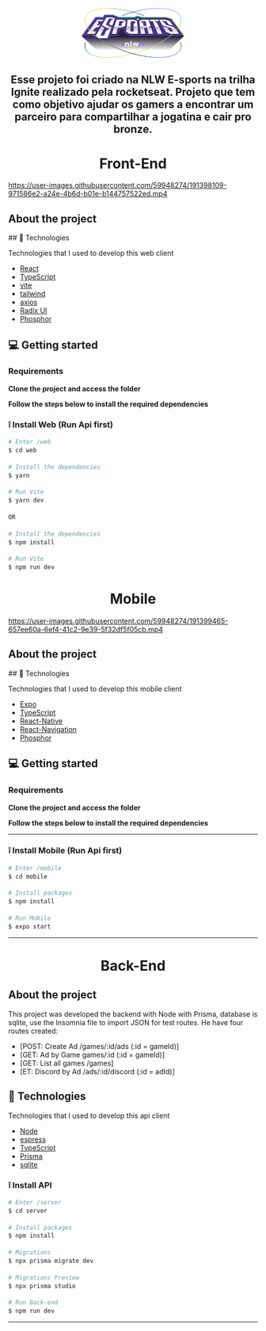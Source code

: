 <div align='center'>
  <img src='./.github/logo.png' width='210' height='100'/>
</div>

<h2 align='center'>
  Esse projeto foi criado na NLW E-sports na trilha Ignite realizado pela rocketseat.
  Projeto que tem como objetivo ajudar os gamers a encontrar um parceiro para compartilhar a jogatina e cair pro bronze.
</h2>

<h1 align="center">
  Front-End
</h1>



https://user-images.githubusercontent.com/59948274/191398109-971586e2-a24e-4b6d-b01e-b144757522ed.mp4





<h2 >
	About the project
</h2>
## 🚀 Technologies

Technologies that I used to develop this web client

- [React](https://reactjs.org)
- [TypeScript](https://www.typescriptlang.org/)
- [vite](https://vitejs.dev)
- [tailwind](https://tailwindui.com)
- [axios](https://axios-http.com/docs/intro)
- [Radix UI](https://www.radix-ui.com)
- [Phosphor](https://phosphoricons.com)


## 💻 Getting started

### Requirements

**Clone the project and access the folder**


**Follow the steps below to install the required dependencies**

### ❕ Install Web (Run Api first)

```bash
# Enter /web
$ cd web

# Install the dependencies
$ yarn

# Run Vite
$ yarn dev

OR

# Install the dependencies
$ npm install

# Run Vite
$ npm run dev
```

<h1 align="center">
  Mobile
</h1>

https://user-images.githubusercontent.com/59948274/191399465-657ee60a-6ef4-41c2-9e39-5f32df5f05cb.mp4


<h2 >
	About the project
</h2>
## 🚀 Technologies

Technologies that I used to develop this mobile client

- [Expo](https://expo.dev)
- [TypeScript](https://www.typescriptlang.org/)
- [React-Native](https://reactnative.dev)
- [React-Navigation](https://reactnavigation.org)
- [Phosphor](https://phosphoricons.com)


## 💻 Getting started

### Requirements

**Clone the project and access the folder**


**Follow the steps below to install the required dependencies**

---

### ❕ Install Mobile (Run Api first)

```bash
# Enter /mobile
$ cd mobile

# Install packages
$ npm install

# Run Mobile
$ expo start
```

---
<h1 align="center">
  Back-End
</h1>
<h2 >
	About the project
</h2>
This project was developed the backend with Node with Prisma, database is sqlite, use the Insomnia file to import JSON for test routes. He have four routes created:


- [POST: Create Ad /games/:id/ads (:id = gameId)]
- [GET: Ad by Game games/:id (:id = gameId)]
- [GET: List all games /games]
- [ET: Discord by Ad /ads/:id/discord (:id = adId)]


## 🚀 Technologies

Technologies that I used to develop this api client

- [Node](https://nodejs.org/en/)
- [espress](https://expressjs.com)
- [TypeScript](https://www.typescriptlang.org/)
- [Prisma](https://www.prisma.io/)
- [sqlite](https://www.sqlite.org/index.html)

### ❕ Install API

```bash
# Enter /server
$ cd server

# Install packages
$ npm install

# Migrations
$ npx prisma migrate dev

# Migrations Preview
$ npx prisma studio

# Run Back-end
$ npm run dev
```

---

